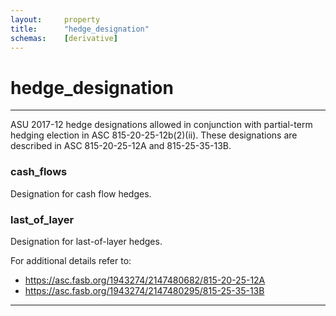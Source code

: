 ```yaml
---
layout:     property
title:      "hedge_designation"
schemas:    [derivative]
---
```


# hedge_designation

---

ASU 2017-12 hedge designations allowed in conjunction with partial-term hedging election in ASC 815-20-25-12b(2)(ii). These designations are described in ASC 815-20-25-12A and 815-25-35-13B.

### cash_flows
Designation for cash flow hedges.

### last_of_layer
Designation for last-of-layer hedges.

For additional details refer to:
- https://asc.fasb.org/1943274/2147480682/815-20-25-12A
- https://asc.fasb.org/1943274/2147480295/815-25-35-13B

--- 